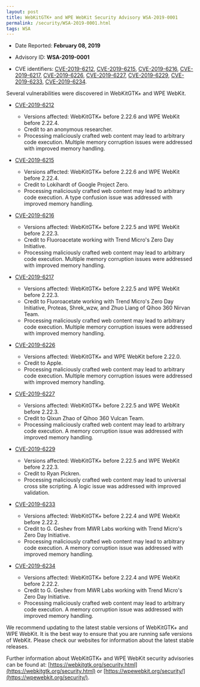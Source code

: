 ```yaml
---
layout: post
title: WebKitGTK+ and WPE WebKit Security Advisory WSA-2019-0001
permalink: /security/WSA-2019-0001.html
tags: WSA
---
```


* Date Reported: **February 08, 2019**

* Advisory ID: **WSA-2019-0001**

* CVE identifiers: [CVE-2019-6212](#CVE-2019-6212), [CVE-2019-6215](#CVE-2019-6215),
  [CVE-2019-6216](#CVE-2019-6216), [CVE-2019-6217](#CVE-2019-6217),
  [CVE-2019-6226](#CVE-2019-6226), [CVE-2019-6227](#CVE-2019-6227),
  [CVE-2019-6229](#CVE-2019-6229), [CVE-2019-6233](#CVE-2019-6233),
  [CVE-2019-6234](#CVE-2019-6234).


Several vulnerabilities were discovered in WebKitGTK+ and WPE WebKit.

* <a name="CVE-2019-6212" href="https://cve.mitre.org/cgi-bin/cvename.cgi?name=CVE-2019-6212">CVE-2019-6212</a>
  * Versions affected: WebKitGTK+ before 2.22.6 and WPE WebKit before
    2.22.4.
  * Credit to an anonymous researcher.
  * Processing maliciously crafted web content may lead to arbitrary
    code execution. Multiple memory corruption issues were addressed
    with improved memory handling.

* <a name="CVE-2019-6215" href="https://cve.mitre.org/cgi-bin/cvename.cgi?name=CVE-2019-6215">CVE-2019-6215</a>
  * Versions affected: WebKitGTK+ before 2.22.6 and WPE WebKit before
    2.22.4.
  * Credit to Lokihardt of Google Project Zero.
  * Processing maliciously crafted web content may lead to arbitrary
    code execution. A type confusion issue was addressed with improved
    memory handling.

* <a name="CVE-2019-6216" href="https://cve.mitre.org/cgi-bin/cvename.cgi?name=CVE-2019-6216">CVE-2019-6216</a>
  * Versions affected: WebKitGTK+ before 2.22.5 and WPE WebKit before
    2.22.3.
  * Credit to Fluoroacetate working with Trend Micro's Zero Day
    Initiative.
  * Processing maliciously crafted web content may lead to arbitrary
    code execution. Multiple memory corruption issues were addressed
    with improved memory handling.

* <a name="CVE-2019-6217" href="https://cve.mitre.org/cgi-bin/cvename.cgi?name=CVE-2019-6217">CVE-2019-6217</a>
  * Versions affected: WebKitGTK+ before 2.22.5 and WPE WebKit before
    2.22.3.
  * Credit to Fluoroacetate working with Trend Micro's Zero Day
    Initiative, Proteas, Shrek_wzw, and Zhuo Liang of Qihoo 360 Nirvan
    Team.
  * Processing maliciously crafted web content may lead to arbitrary
    code execution. Multiple memory corruption issues were addressed
    with improved memory handling.

* <a name="CVE-2019-6226" href="https://cve.mitre.org/cgi-bin/cvename.cgi?name=CVE-2019-6226">CVE-2019-6226</a>
  * Versions affected: WebKitGTK+ and WPE WebKit before 2.22.0.
  * Credit to Apple.
  * Processing maliciously crafted web content may lead to arbitrary
    code execution. Multiple memory corruption issues were addressed
    with improved memory handling.

* <a name="CVE-2019-6227" href="https://cve.mitre.org/cgi-bin/cvename.cgi?name=CVE-2019-6227">CVE-2019-6227</a>
  * Versions affected: WebKitGTK+ before 2.22.5 and WPE WebKit before
    2.22.3.
  * Credit to Qixun Zhao of Qihoo 360 Vulcan Team.
  * Processing maliciously crafted web content may lead to arbitrary
    code execution. A memory corruption issue was addressed with
    improved memory handling.

* <a name="CVE-2019-6229" href="https://cve.mitre.org/cgi-bin/cvename.cgi?name=CVE-2019-6229">CVE-2019-6229</a>
  * Versions affected: WebKitGTK+ before 2.22.5 and WPE WebKit before
    2.22.3.
  * Credit to Ryan Pickren.
  * Processing maliciously crafted web content may lead to universal
    cross site scripting. A logic issue was addressed with improved
    validation.

* <a name="CVE-2019-6233" href="https://cve.mitre.org/cgi-bin/cvename.cgi?name=CVE-2019-6233">CVE-2019-6233</a>
  * Versions affected: WebKitGTK+ before 2.22.4 and WPE WebKit before
    2.22.2.
  * Credit to G. Geshev from MWR Labs working with Trend Micro's Zero
    Day Initiative.
  * Processing maliciously crafted web content may lead to arbitrary
    code execution. A memory corruption issue was addressed with
    improved memory handling.

* <a name="CVE-2019-6234" href="https://cve.mitre.org/cgi-bin/cvename.cgi?name=CVE-2019-6234">CVE-2019-6234</a>
  * Versions affected: WebKitGTK+ before 2.22.4 and WPE WebKit before
    2.22.2.
  * Credit to G. Geshev from MWR Labs working with Trend Micro's Zero
    Day Initiative.
  * Processing maliciously crafted web content may lead to arbitrary
    code execution. A memory corruption issue was addressed with
    improved memory handling.


We recommend updating to the latest stable versions of WebKitGTK+ and
WPE WebKit. It is the best way to ensure that you are running safe
versions of WebKit. Please check our websites for information about the
latest stable releases.

Further information about WebKitGTK+ and WPE WebKit security advisories can be found at: 
[https://webkitgtk.org/security.html](https://webkitgtk.org/security.html) or [https://wpewebkit.org/security/](https://wpewebkit.org/security/).
